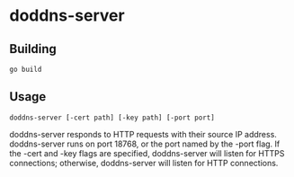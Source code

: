 doddns-server
=============

Building
--------

    go build

Usage
-----

    doddns-server [-cert path] [-key path] [-port port]

doddns-server responds to HTTP requests with their source IP address.
doddns-server runs on port 18768, or the port named by the -port flag. If the
-cert and -key flags are specified, doddns-server will listen for HTTPS
connections; otherwise, doddns-server will listen for HTTP connections.
